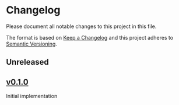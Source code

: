 # Changelog

Please document all notable changes to this project in this file.

The format is based on [Keep a Changelog](http://keepachangelog.com/)
and this project adheres to [Semantic Versioning](http://semver.org/).

## Unreleased

## [v0.1.0]

Initial implementation

[v0.1.0]: https://github.com/projectsyn/commodore/releases/tag/0.1.0
